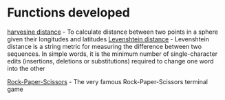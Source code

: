 # Functions developed

[harvesine distance](haversine_distance.py) - To calculate distance between two points in a sphere given their longitudes and latitudes
[Levenshtein distance](levenshtein_dist.py) - Levenshtein distance is a string metric for measuring the difference between two sequences. In simple words, it is the minimum number of single-character edits (insertions, deletions or substitutions) required to change one word into the other

[Rock-Paper-Scissors](Rock_Paper_Scissors.py) - The very famous Rock-Paper-Scissors terminal game

